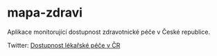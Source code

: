 # mapa-zdravi
Aplikace monitorující dostupnost zdravotnické péče v České republice.

Twitter: [Dostupnost lékařské péče v ČR](https://twitter.com/Lekari_v_CR)

